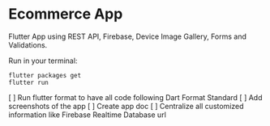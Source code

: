 # Ecommerce App

Flutter App using REST API, Firebase, Device Image Gallery, Forms and Validations.


Run in your terminal:
```
flutter packages get
flutter run
```

[ ] Run flutter format to have all code following Dart Format Standard
[ ] Add screenshots of the app
[ ] Create app doc
[ ] Centralize all customized information like Firebase Realtime Database url